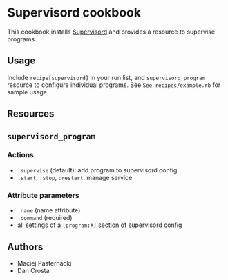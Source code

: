 Supervisord cookbook
====================

This cookbook installs
[Supervisord](http://supervisord.org/configuration.html) and provides
a resource to supervise programs.

Usage
-----

Include `recipe[supervisord]` in your run list, and
`supervisord_program` resource to configure individual programs. See
`See recipes/example.rb` for sample usage

Resources
---------

## `supervisord_program` 

### Actions

- `:supervise` (default):  add program to supervisord config
- `:start`, `:stop`, `:restart`: manage service

### Attribute parameters

- `:name` (name attribute)
- `:command` (required)
- all settings of a `[program:X]` section of supervisord config

Authors
-------

* Maciej Pasternacki
* Dan Crosta
